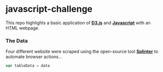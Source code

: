 # javascript-challenge

This repo highlights a basic application of <b>[D3.js](https://d3js.org/)</b> and <b>[Javascript](https://www.javascript.com/)</b> with an HTML webpage.

### The Data

Four different website were scraped using the open-source tool <b>[Splinter](https://splinter.readthedocs.io/en/latest/)</b> to automate browser actions...
```javascript
var tableData = data
```

